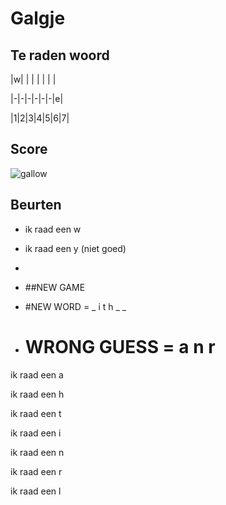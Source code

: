 # Galgje

## Te raden woord

|w| | | | | | |

|-|-|-|-|-|-|e|

|1|2|3|4|5|6|7|

## Score
![gallow](./images/4.png)

## Beurten
* ik raad een w
* ik raad een y (niet goed)
* 

* ##NEW GAME

* #NEW WORD = _ i t h _ _
* # WRONG GUESS = a n r
ik raad een a

ik raad een h  

ik raad een t 

ik raad een i 

ik raad een n 

ik raad een r 

ik raad een l 

